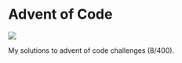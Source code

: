 # Advent of Code

![](https://geps.dev/progress/2)

My solutions to advent of code challenges (8/400).
